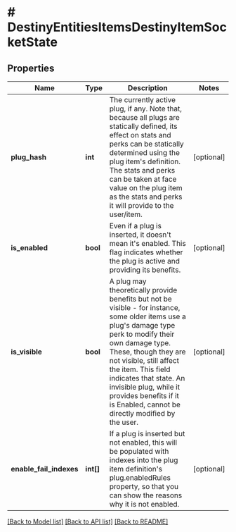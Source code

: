 # # DestinyEntitiesItemsDestinyItemSocketState

## Properties

Name | Type | Description | Notes
------------ | ------------- | ------------- | -------------
**plug_hash** | **int** | The currently active plug, if any.  Note that, because all plugs are statically defined, its effect on stats and perks can be statically determined using the plug item&#39;s definition. The stats and perks can be taken at face value on the plug item as the stats and perks it will provide to the user/item. | [optional]
**is_enabled** | **bool** | Even if a plug is inserted, it doesn&#39;t mean it&#39;s enabled.  This flag indicates whether the plug is active and providing its benefits. | [optional]
**is_visible** | **bool** | A plug may theoretically provide benefits but not be visible - for instance, some older items use a plug&#39;s damage type perk to modify their own damage type. These, though they are not visible, still affect the item. This field indicates that state.  An invisible plug, while it provides benefits if it is Enabled, cannot be directly modified by the user. | [optional]
**enable_fail_indexes** | **int[]** | If a plug is inserted but not enabled, this will be populated with indexes into the plug item definition&#39;s plug.enabledRules property, so that you can show the reasons why it is not enabled. | [optional]

[[Back to Model list]](../../README.md#models) [[Back to API list]](../../README.md#endpoints) [[Back to README]](../../README.md)

